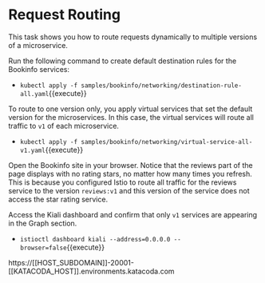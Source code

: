 # Request Routing

This task shows you how to route requests dynamically to multiple versions of a microservice.

Run the following command to create default destination rules for the Bookinfo services:

- `kubectl apply -f samples/bookinfo/networking/destination-rule-all.yaml`{{execute}}

To route to one version only, you apply virtual services that set the default version for the microservices. In this case, the virtual services will route all traffic to `v1` of each microservice.

- `kubectl apply -f samples/bookinfo/networking/virtual-service-all-v1.yaml`{{execute}}

Open the Bookinfo site in your browser. Notice that the reviews part of the page displays with no rating stars, no matter how many times you refresh. This is because you configured Istio to route all traffic for the reviews service to the version `reviews:v1` and this version of the service does not access the star rating service.

Access the Kiali dashboard and confirm that only `v1` services are appearing in the Graph section.

- `istioctl dashboard kiali --address=0.0.0.0 --browser=false`{{execute}}

https://[[HOST_SUBDOMAIN]]-20001-[[KATACODA_HOST]].environments.katacoda.com